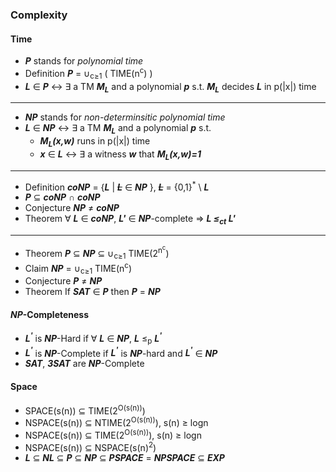 ### Complexity

#### Time

* ***P*** stands for *polynomial time*
* Definition ***P*** = ∪<sub>c≥1</sub> ( TIME(n<sup>c</sup>) )
* ***L*** ∈ ***P*** ↔ ∃ a TM ***M<sub>L</sub>*** and a polynomial ***p*** s.t. ***M<sub>L</sub>*** decides ***L*** in p(|x|) time

----
* ***NP*** stands for *non-determinsitic polynomial time*
* ***L*** ∈ ***NP*** ↔ ∃ a TM ***M<sub>L</sub>*** and a polynomial ***p*** s.t. 
  * ***M<sub>L</sub>(x,w)*** runs in p(|x|) time
  * ***x*** ∈ ***L*** ↔ ∃ a witness ***w*** that ***M<sub>L</sub>(x,w)=1***

----  
* Definition ***coNP*** = {***L*** | ***<del>L</del>*** ∈ ***NP*** }, ***<del>L</del>*** = {0,1}<sup>\*</sup> \ ***L***
* ***P*** ⊆  ***coNP*** ∩ ***coNP***
* Conjecture ***NP*** ≠  ***coNP***
* Theorem  ∀ ***L*** ∈ ***coNP***, ***L'*** ∈ ***NP***-complete ⇒ ***L ≤<sub>ct</sub> L'***


----
* Theorem ***P*** ⊆ ***NP*** ⊆ ∪<sub>c≥1</sub> TIME(2<sup>n<sup>c</sup></sup>)
* Claim ***NP*** = ∪<sub>c≥1</sub> TIME(n<sup>c</sup>)
* Conjecture ***P*** ≠ ***NP***
* Theorem If ***SAT*** ∈ ***P*** then ***P*** = ***NP***

#### ***NP***-Completeness
* ***L<sup>'</sup>*** is ***NP***-Hard if ∀ ***L*** ∈ ***NP***, ***L*** ≤<sub>p</sub> ***L<sup>'</sup>***
* ***L<sup>'</sup>*** is ***NP***-Complete if ***L<sup>'</sup>*** is ***NP***-hard and ***L<sup>'</sup>*** ∈ ***NP***
* ***SAT***, ***3SAT*** are ***NP***-Complete
 
#### Space
* SPACE(s(n)) ⊆ TIME(2<sup>O(s(n))</sup>)
* NSPACE(s(n)) ⊆ NTIME(2<sup>O(s(n))</sup>), s(n) ≥ logn
* NSPACE(s(n)) ⊆ TIME(2<sup>O(s(n))</sup>), s(n) ≥ logn
* NSPACE(s(n)) ⊆ NSPACE(s(n)<sup>2</sup>)
* ***L***  ⊆ ***NL*** ⊆ ***P*** ⊆ ***NP*** ⊆ ***PSPACE*** = ***NPSPACE*** ⊆ ***EXP*** 
